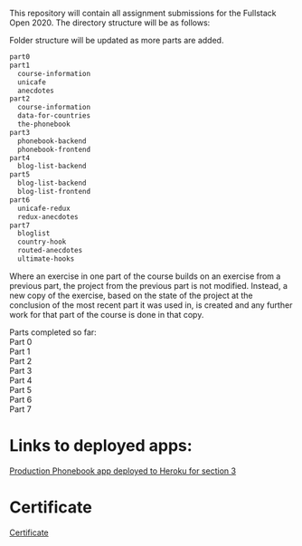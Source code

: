This repository will contain all assignment submissions for the Fullstack Open 2020. The directory structure will be as follows: 

Folder structure will be updated as more parts are added.
```bash
part0
part1
  course-information
  unicafe
  anecdotes
part2
  course-information
  data-for-countries
  the-phonebook
part3
  phonebook-backend
  phonebook-frontend
part4
  blog-list-backend
part5
  blog-list-backend
  blog-list-frontend
part6
  unicafe-redux
  redux-anecdotes
part7
  bloglist
  country-hook
  routed-anecdotes
  ultimate-hooks
```

Where an exercise in one part of the course builds on an exercise from a previous part, the project from the previous part is not modified. Instead, a new copy of the exercise, based on the state of the project at the conclusion of the most recent part it was used in, is created and any further work for that part of the course is done in that copy. 

Parts completed so far:<br/>
Part 0<br/>
Part 1<br/>
Part 2<br/>
Part 3<br/>
Part 4<br />
Part 5<br />
Part 6<br />
Part 7

# Links to deployed apps:
[Production Phonebook app deployed to Heroku for section 3](https://phonebook-fso-444.herokuapp.com/)

# Certificate
[Certificate](/Certificate.png)